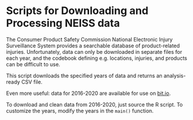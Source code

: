# Scripts for Downloading and Processing NEISS data

The Consumer Product Safety Commission National Electronic Injury
Surveillance System provides a searchable database of product-related
injuries. Unfortunately, data can only be downloaded in separate files
for each year, and the codebook defining e.g. locations, injuries, and
products can be difficult to use.

This script downloads the specified years of data and returns an
analysis-ready CSV file.

Even more useful: data for 2016-2020 are available for use on
[bit.io](https://bit.io/bitdotio/neiss/).


To download and clean data from 2016-2020, just source the R
script. To customize the years, modify the years in the `main()`
function.
